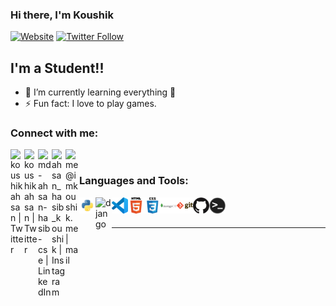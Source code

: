 ### Hi there, I'm Koushik 
[![Website](https://img.shields.io/website?label=imkoushik.me&style=for-the-badge&url=https://imkoushik.xyz/)](https://imkoushik.xyz/)
[![Twitter Follow](https://img.shields.io/twitter/follow/koushikahsan?color=1DA1F2&logo=twitter&style=for-the-badge)](https://twitter.com/intent/follow?original_referer=https%3A%2F%2Fgithub.com%2FcodeSTACKr&screen_name=koushikahsan)
## I'm a Student!!

- 🌱 I’m currently learning everything 🤣
- ⚡ Fun fact: I love to play games.
### Connect with me:


[<img align="left" alt="koushikahsan | Twitter" width="22px" src="https://cdn.jsdelivr.net/npm/simple-icons@v3/icons/facebook.svg" />][facebook]
[<img align="left" alt="koushikahsan | Twitter" width="22px" src="https://cdn.jsdelivr.net/npm/simple-icons@v3/icons/twitter.svg" />][twitter]
[<img align="left" alt="md-ahsan-hasib-cse | LinkedIn" width="22px" src="https://cdn.jsdelivr.net/npm/simple-icons@v3/icons/linkedin.svg" />][linkedin]
[<img align="left" alt="ahsan_hasib_koushik | Instagram" width="22px" src="https://cdn.jsdelivr.net/npm/simple-icons@v3/icons/instagram.svg" />][instagram]
[<img align="left" alt="me@imkoushik.me | mail" width="22px" src="https://cdn.jsdelivr.net/npm/simple-icons@v3/icons/gmail.svg" />][email]

<br />

### Languages and Tools:
<img align="left" alt="Python" width="26px" src="https://raw.githubusercontent.com/github/explore/80688e429a7d4ef2fca1e82350fe8e3517d3494d/topics/python/python.png" />
<img align="left" alt="django" width="26px" src="https://static.djangoproject.com/img/logos/django-logo-negative.png" />
<img align="left" alt="Visual Studio Code" width="26px" src="https://raw.githubusercontent.com/github/explore/80688e429a7d4ef2fca1e82350fe8e3517d3494d/topics/visual-studio-code/visual-studio-code.png" />
<img align="left" alt="HTML5" width="26px" src="https://raw.githubusercontent.com/github/explore/80688e429a7d4ef2fca1e82350fe8e3517d3494d/topics/html/html.png" />
<img align="left" alt="CSS3" width="26px" src="https://raw.githubusercontent.com/github/explore/80688e429a7d4ef2fca1e82350fe8e3517d3494d/topics/css/css.png" />
<img align="left" alt="MongoDB" width="26px" src="https://raw.githubusercontent.com/github/explore/80688e429a7d4ef2fca1e82350fe8e3517d3494d/topics/mongodb/mongodb.png" />
<img align="left" alt="Git" width="26px" src="https://raw.githubusercontent.com/github/explore/80688e429a7d4ef2fca1e82350fe8e3517d3494d/topics/git/git.png" />
<img align="left" alt="GitHub" width="26px" src="https://raw.githubusercontent.com/github/explore/78df643247d429f6cc873026c0622819ad797942/topics/github/github.png" />
<img align="left" alt="Terminal" width="26px" src="https://raw.githubusercontent.com/github/explore/80688e429a7d4ef2fca1e82350fe8e3517d3494d/topics/terminal/terminal.png" />

<br />
<br />

---

[facebook]:https://www.facebook.com/koushikahsan 

[email]: mailto:me@imkoushik.me
[twitter]: https://twitter.com/koushikahsan

[instagram]: https://instagram.com/ahsan_hasib_koushik
[linkedin]: https://linkedin.com/in/md-ahsan-hasib-cse
